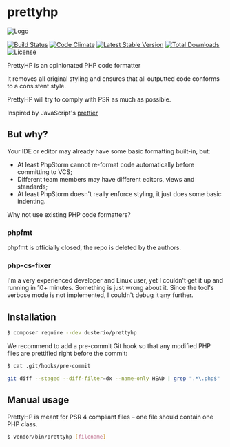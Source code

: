 # prettyhp
![Logo](https://www.mysenko.com/images/prettyhp_logo_512_transp5.png)

[![Build Status](https://travis-ci.org/dusterio/prettyhp.svg?branch=master)](https://travis-ci.org/dusterio/prettyhp)
[![Code Climate](https://codeclimate.com/github/dusterio/prettyhp/badges/gpa.svg)](https://codeclimate.com/github/dusterio/prettyhp/badges)
[![Latest Stable Version](https://poser.pugx.org/dusterio/prettyhp/v/stable)](https://packagist.org/packages/dusterio/prettyhp)
[![Total Downloads](https://poser.pugx.org/dusterio/prettyhp/downloads)](https://packagist.org/packages/dusterio/prettyhp)
[![License](https://poser.pugx.org/dusterio/prettyhp/license)](https://packagist.org/packages/dusterio/prettyhp)

PrettyHP is an opinionated PHP code formatter

It removes all original styling and ensures that all outputted code conforms to a consistent style.

PrettyHP will try to comply with PSR as much as possible.

Inspired by JavaScript's [prettier](https://github.com/prettier/prettier)

## But why?

Your IDE or editor may already have some basic formatting built-in, but:

- At least PhpStorm cannot re-format code automatically before committing to VCS;
- Different team members may have different editors, views and standards;
- At least PhpStorm doesn't really enforce styling, it just does some basic indenting.

Why not use existing PHP code formatters?

### phpfmt

phpfmt is officially closed, the repo is deleted by the authors.

### php-cs-fixer

I'm a very experienced developer and Linux user, yet I couldn't get it up and running in 10+ minutes. Something is just wrong
about it. Since the tool's verbose mode is not implemented, I couldn't debug it any further.

## Installation

```bash
$ composer require --dev dusterio/prettyhp
```

We recommend to add a pre-commit Git hook so that any modified PHP files are
prettified right before the commit:

```bash
$ cat .git/hooks/pre-commit

git diff --staged --diff-filter=dx --name-only HEAD | grep ".*\.php$" | xargs -I % sh -c 'vendor/bin/prettyhp  %; git add %'
```

## Manual usage

PrettyHP is meant for PSR 4 compliant files – one file should contain one PHP class.

```bash
$ vendor/bin/prettyhp [filename]
```
